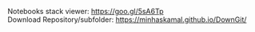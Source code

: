 Notebooks stack viewer: https://goo.gl/5sA6Tp  
Download Repository/subfolder: https://minhaskamal.github.io/DownGit/
